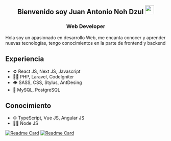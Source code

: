<h2 align="center">Bienvenido soy Juan Antonio Noh Dzul
 <img src="https://media.giphy.com/media/hvRJCLFzcasrR4ia7z/giphy.gif" width="28">
</h2>
<h3 align="center">Web Developer</h3>
 Hola soy un apasionado en desarrollo Web, me encanta conocer y aprender nuevas tecnologías, tengo conocimientos en la parte de frontend y backend

## Experiencia

- ⚙️ React JS, Next JS, Javascript
- 👨‍💻 PHP, Laravel, CodeIgniter
- 👁️ SASS, CSS, Stylus, AntDesing
- 💽 MySQL, PostgreSQL

## Conocimiento
- ⚙️ TypeScript, Vue JS, Angular JS
- 👨‍💻 Node JS

[![Readme Card](https://github-readme-stats.vercel.app/api/pin/?username=JuanNoh&repo=webpack-react)](https://github.com/anuraghazra/github-readme-stats)
[![Readme Card](https://github-readme-stats.vercel.app/api/pin/?username=JuanNoh&repo=react-custom-select)](https://github.com/anuraghazra/github-readme-stats)
